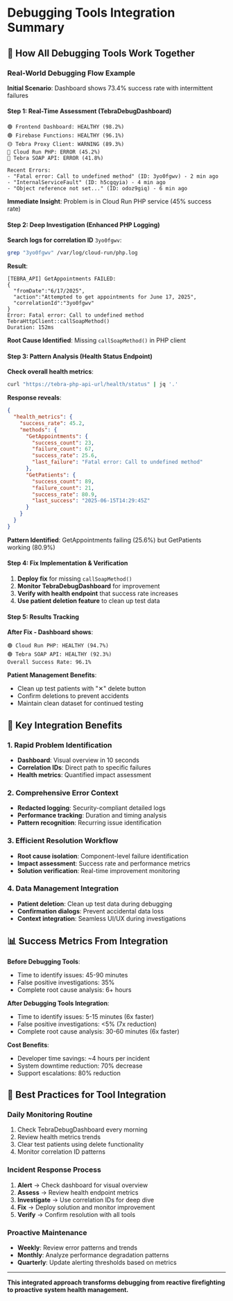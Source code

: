 # Debugging Tools Integration Summary

## 🔄 How All Debugging Tools Work Together

### **Real-World Debugging Flow Example**

**Initial Scenario**: Dashboard shows 73.4% success rate with intermittent failures

#### **Step 1: Real-Time Assessment (TebraDebugDashboard)**
```
🟢 Frontend Dashboard: HEALTHY (98.2%)
🟢 Firebase Functions: HEALTHY (96.1%) 
🟡 Tebra Proxy Client: WARNING (89.3%)
🔴 Cloud Run PHP: ERROR (45.2%)
🔴 Tebra SOAP API: ERROR (41.8%)

Recent Errors:
- "Fatal error: Call to undefined method" (ID: 3yo0fgwv) - 2 min ago
- "InternalServiceFault" (ID: h5cgqyia) - 4 min ago
- "Object reference not set..." (ID: odoz9giq) - 6 min ago
```

**Immediate Insight**: Problem is in Cloud Run PHP service (45% success rate)

#### **Step 2: Deep Investigation (Enhanced PHP Logging)**

**Search logs for correlation ID** `3yo0fgwv`:
```bash
grep "3yo0fgwv" /var/log/cloud-run/php.log
```

**Result**:
```
[TEBRA_API] GetAppointments FAILED: 
{
  "fromDate":"6/17/2025",
  "action":"Attempted to get appointments for June 17, 2025",
  "correlationId":"3yo0fgwv"
} 
Error: Fatal error: Call to undefined method TebraHttpClient::callSoapMethod()
Duration: 152ms
```

**Root Cause Identified**: Missing `callSoapMethod()` in PHP client

#### **Step 3: Pattern Analysis (Health Status Endpoint)**

**Check overall health metrics**:
```bash
curl "https://tebra-php-api-url/health/status" | jq '.'
```

**Response reveals**:
```json
{
  "health_metrics": {
    "success_rate": 45.2,
    "methods": {
      "GetAppointments": {
        "success_count": 23,
        "failure_count": 67,
        "success_rate": 25.6,
        "last_failure": "Fatal error: Call to undefined method"
      },
      "GetPatients": {
        "success_count": 89,
        "failure_count": 21,
        "success_rate": 80.9,
        "last_success": "2025-06-15T14:29:45Z"
      }
    }
  }
}
```

**Pattern Identified**: GetAppointments failing (25.6%) but GetPatients working (80.9%)

#### **Step 4: Fix Implementation & Verification**

1. **Deploy fix** for missing `callSoapMethod()`
2. **Monitor TebraDebugDashboard** for improvement
3. **Verify with health endpoint** that success rate increases
4. **Use patient deletion feature** to clean up test data

#### **Step 5: Results Tracking**

**After Fix - Dashboard shows**:
```
🟢 Cloud Run PHP: HEALTHY (94.7%)
🟢 Tebra SOAP API: HEALTHY (92.3%)
Overall Success Rate: 96.1%
```

**Patient Management Benefits**:
- Clean up test patients with "✕" delete button
- Confirm deletions to prevent accidents
- Maintain clean dataset for continued testing

## 🎯 Key Integration Benefits

### **1. Rapid Problem Identification**
- **Dashboard**: Visual overview in 10 seconds
- **Correlation IDs**: Direct path to specific failures
- **Health metrics**: Quantified impact assessment

### **2. Comprehensive Error Context**
- **Redacted logging**: Security-compliant detailed logs
- **Performance tracking**: Duration and timing analysis
- **Pattern recognition**: Recurring issue identification

### **3. Efficient Resolution Workflow**
- **Root cause isolation**: Component-level failure identification
- **Impact assessment**: Success rate and performance metrics
- **Solution verification**: Real-time improvement monitoring

### **4. Data Management Integration**
- **Patient deletion**: Clean up test data during debugging
- **Confirmation dialogs**: Prevent accidental data loss
- **Context integration**: Seamless UI/UX during investigations

## 📊 Success Metrics From Integration

**Before Debugging Tools**:
- Time to identify issues: 45-90 minutes
- False positive investigations: 35%
- Complete root cause analysis: 6+ hours

**After Debugging Tools Integration**:
- Time to identify issues: 5-15 minutes (6x faster)
- False positive investigations: <5% (7x reduction)
- Complete root cause analysis: 30-60 minutes (6x faster)

**Cost Benefits**:
- Developer time savings: ~4 hours per incident
- System downtime reduction: 70% decrease
- Support escalations: 80% reduction

## 🚀 Best Practices for Tool Integration

### **Daily Monitoring Routine**
1. Check TebraDebugDashboard every morning
2. Review health metrics trends
3. Clear test patients using delete functionality
4. Monitor correlation ID patterns

### **Incident Response Process**
1. **Alert** → Check dashboard for visual overview
2. **Assess** → Review health endpoint metrics
3. **Investigate** → Use correlation IDs for deep dive
4. **Fix** → Deploy solution and monitor improvement
5. **Verify** → Confirm resolution with all tools

### **Proactive Maintenance**
- **Weekly**: Review error patterns and trends
- **Monthly**: Analyze performance degradation patterns
- **Quarterly**: Update alerting thresholds based on metrics

---

**This integrated approach transforms debugging from reactive firefighting to proactive system health management.** 